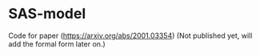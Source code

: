 # SAS-model
Code for paper <Learning Credit Assignment>(https://arxiv.org/abs/2001.03354) (Not published yet, will add the formal form later on.)
